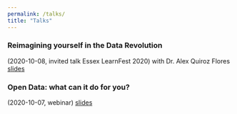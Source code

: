 ```yaml
---
permalink: /talks/
title: "Talks"
---
```



### Reimagining yourself in the Data Revolution
(2020-10-08, invited talk Essex LearnFest 2020) with Dr. Alex Quiroz Flores
<i class="far fa-file-powerpoint"></i> [slides](../assets/talks/20201008_BLG_LearnFest2020.pdf)

### Open Data: what can it do for you?
(2020-10-07, webinar) 
<i class="far fa-file-powerpoint"></i> [slides](../assets/talks/20201007_BLG_OpenData.pdf)
